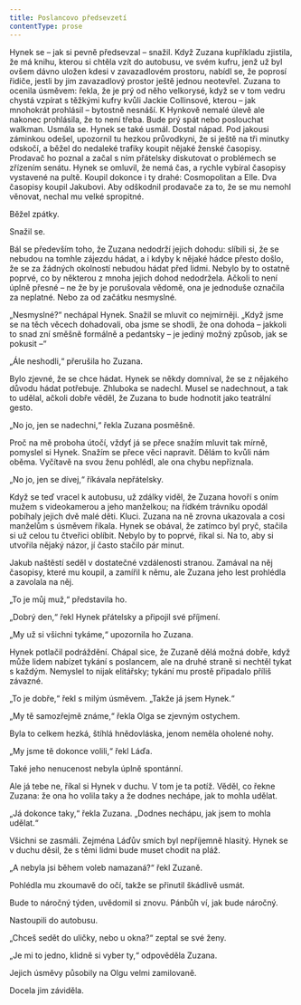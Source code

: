 ```yaml
---
title: Poslancovo předsevzetí
contentType: prose
---
```


Hynek se – jak si pevně předsevzal – snažil. Když Zuzana kupříkladu zjistila, že má knihu, kterou si chtěla vzít do autobusu, ve svém kufru, jenž už byl ovšem dávno uložen kdesi v zavazadlovém prostoru, nabídl se, že poprosí řidiče, jestli by jim zavazadlový prostor ještě jednou neotevřel. Zuzana to ocenila úsměvem: řekla, že je prý od něho velkorysé, když se v tom vedru chystá vzpírat s těžkými kufry kvůli Jackie Collinsové, kterou – jak mnohokrát prohlásil – bytostně nesnáší. K Hynkově nemalé úlevě ale nakonec prohlásila, že to není třeba. Bude prý spát nebo poslouchat walkman. Usmála se. Hynek se také usmál. Dostal nápad. Pod jakousi záminkou odešel, upozornil tu hezkou průvodkyni, že si ještě na tři minutky odskočí, a běžel do nedaleké trafiky koupit nějaké ženské časopisy. Prodavač ho poznal a začal s ním přátelsky diskutovat o problémech se zřízením senátu. Hynek se omluvil, že nemá čas, a rychle vybíral časopisy vystavené na pultě. Koupil dokonce i ty drahé: Cosmopolitan a Elle. Dva časopisy koupil Jakubovi. Aby odškodnil prodavače za to, že se mu nemohl věnovat, nechal mu velké spropitné.

Běžel zpátky.

Snažil se.

Bál se především toho, že Zuzana nedodrží jejich dohodu: slíbili si, že se nebudou na tomhle zájezdu hádat, a i kdyby k nějaké hádce přesto došlo, že se za žádných okolností nebudou hádat před lidmi. Nebylo by to ostatně poprvé, co by některou z mnoha jejich dohod nedodržela. Ačkoli to není úplně přesné – ne že by je porušovala vědomě, ona je jednoduše označila za neplatné. Nebo za od začátku nesmyslné.

„Nesmyslné?“ nechápal Hynek. Snažil se mluvit co nejmírněji. „Když jsme se na těch věcech dohadovali, oba jsme se shodli, že ona dohoda – jakkoli to snad zní směšně formálně a pedantsky – je jediný možný způsob, jak se pokusit –“

„Ále neshodli,“ přerušila ho Zuzana.

Bylo zjevné, že se chce hádat. Hynek se někdy domníval, že se z nějakého důvodu hádat potřebuje. Zhluboka se nadechl. Musel se nadechnout, a tak to udělal, ačkoli dobře věděl, že Zuzana to bude hodnotit jako teatrální gesto.

„No jo, jen se nadechni,“ řekla Zuzana posměšně.

Proč na mě proboha útočí, vždyť já se přece snažím mluvit tak mírně, pomyslel si Hynek. Snažím se přece věci napravit. Dělám to kvůli nám oběma. Vyčítavě na svou ženu pohlédl, ale ona chybu nepřiznala.

„No jo, jen se dívej,“ říkávala nepřátelsky.

Když se teď vracel k autobusu, už zdálky viděl, že Zuzana hovoří s oním mužem s videokamerou a jeho manželkou; na řídkém trávníku opodál pobíhaly jejich dvě malé děti. Kluci. Zuzana na ně zrovna ukazovala a cosi manželům s úsměvem říkala. Hynek se obával, že zatímco byl pryč, stačila si už celou tu čtveřici oblíbit. Nebylo by to poprvé, říkal si. Na to, aby si utvořila nějaký názor, jí často stačilo pár minut.

Jakub naštěstí seděl v dostatečné vzdálenosti stranou. Zamával na něj časopisy, které mu koupil, a zamířil k němu, ale Zuzana jeho lest prohlédla a zavolala na něj.

„To je můj muž,“ představila ho.

„Dobrý den,“ řekl Hynek přátelsky a připojil své příjmení.

„My už si všichni tykáme,“ upozornila ho Zuzana.

Hynek potlačil podráždění. Chápal sice, že Zuzaně dělá možná dobře, když může lidem nabízet tykání s poslancem, ale na druhé straně si nechtěl tykat s každým. Nemyslel to nijak elitářsky; tykání mu prostě připadalo příliš závazné.

„To je dobře,“ řekl s milým úsměvem. „Takže já jsem Hynek.“

„My tě samozřejmě známe,“ řekla Olga se zjevným ostychem.

Byla to celkem hezká, štíhlá hnědovláska, jenom neměla oholené nohy.

„My jsme tě dokonce volili,“ řekl Láďa.

Také jeho nenucenost nebyla úplně spontánní.

Ale já tebe ne, říkal si Hynek v duchu. V tom je ta potíž. Věděl, co řekne Zuzana: že ona ho volila taky a že dodnes nechápe, jak to mohla udělat.

„Já dokonce taky,“ řekla Zuzana. „Dodnes nechápu, jak jsem to mohla udělat.“

Všichni se zasmáli. Zejména Láďův smích byl nepříjemně hlasitý. Hynek se v duchu děsil, že s těmi lidmi bude muset chodit na pláž.

„A nebyla jsi během voleb namazaná?“ řekl Zuzaně.

Pohlédla mu zkoumavě do očí, takže se přinutil škádlivě usmát.

Bude to náročný týden, uvědomil si znovu. Pánbůh ví, jak bude náročný.

Nastoupili do autobusu.

„Chceš sedět do uličky, nebo u okna?“ zeptal se své ženy.

„Je mi to jedno, klidně si vyber ty,“ odpověděla Zuzana.

Jejich úsměvy působily na Olgu velmi zamilovaně.

Docela jim záviděla.
